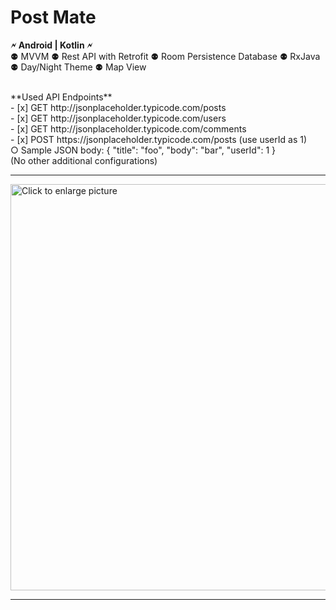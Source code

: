 # Post Mate 

**🗲 Android |  Kotlin 🗲** <br/>
⚉ MVVM ⚉ Rest API with Retrofit ⚉ Room Persistence Database ⚉ RxJava ⚉ Day/Night Theme ⚉ Map View

<br/>
**Used API Endpoints** <br/>
- [x] GET http://jsonplaceholder.typicode.com/posts   <br/>
- [x]  GET http://jsonplaceholder.typicode.com/users   <br/>
- [x] GET http://jsonplaceholder.typicode.com/comments   <br/>
- [x] POST https://jsonplaceholder.typicode.com/posts (use userId as 1)   <br/>
○ Sample JSON body: { "title": "foo", "body": "bar", "userId": 1 }  <br/>
(No other additional configurations)

---
<a href="https://drive.google.com/uc?export=view&id=1CJVHRze6T09EMSTQvmq0boTDbDQeqFyM"><img src="https://drive.google.com/uc?export=view&id=1CJVHRze6T09EMSTQvmq0boTDbDQeqFyM" style="width: 650px; max-width: 100%; height: auto" title="Click to enlarge picture" />
  
  ---

